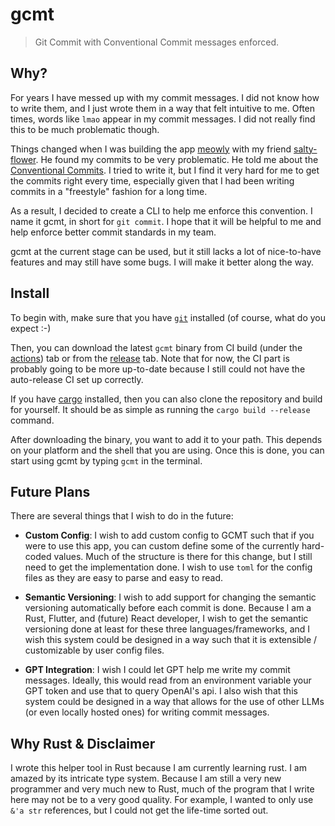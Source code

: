 # gcmt

> Git Commit with Conventional Commit messages enforced.

## Why?

For years I have messed up with my commit messages. I did not know how to write
them, and I just wrote them in a way that felt intuitive to me. Often times,
words like `lmao` appear in my commit messages. I did not really find this to
be much problematic though. 

Things changed when I was building the app [meowly](www.meowly.app) with my
friend [salty-flower](https://github.com/salty-flower). He found my commits to
be very problematic. He told me about the 
[Conventional Commits](https://www.conventionalcommits.org/en/v1.0.0/). I tried
to write it, but I find it very hard for me to get the commits right every
time, especially given that I had been writing commits in a "freestyle" fashion
for a long time.

As a result, I decided to create a CLI to help me enforce this convention. I
name it gcmt, in short for `git commit`. I hope that it will be helpful to me
and help enforce better commit standards in my team.

gcmt at the current stage can be used, but it still lacks a lot of nice-to-have
features and may still have some bugs. I will make it better along the way.

## Install

To begin with, make sure that you have [`git`](https://git-scm.com) installed
(of course, what do you expect :-)

Then, you can download the latest `gcmt` binary from CI build (under the
[actions](https://github.com/wxxedu/gcmt/actions)) tab or from the
[release](https://github.com/wxxedu/gcmt/releases) tab. Note that for now, the
CI part is probably going to be more up-to-date because I still could not have
the auto-release CI set up correctly.

If you have [cargo](https://github.com/rust-lang/cargo) installed, then you can
also clone the repository and build for yourself. It should be as simple as
running the `cargo build --release` command.

After downloading the binary, you want to add it to your path. This depends on
your platform and the shell that you are using. Once this is done, you can
start using gcmt by typing `gcmt` in the terminal.

## Future Plans

There are several things that I wish to do in the future:

- **Custom Config**: I wish to add custom config to GCMT such that if you were 
  to use this app, you can custom define some of the currently hard-coded 
  values. Much of the structure is there for this change, but I still need to 
  get the implementation done. I wish to use `toml` for the config files as 
  they are easy to parse and easy to read.

- **Semantic Versioning**: I wish to add support for changing the semantic
  versioning automatically before each commit is done. Because I am a Rust,
  Flutter, and (future) React developer, I wish to get the semantic versioning
  done at least for these three languages/frameworks, and I wish this system
  could be designed in a way such that it is extensible / customizable by user
  config files.

- **GPT Integration**: I wish I could let GPT help me write my commit messages.
  Ideally, this would read from an environment variable your GPT token and use
  that to query OpenAI's api. I also wish that this system could be designed 
  in a way that allows for the use of other LLMs (or even locally hosted ones) 
  for writing commit messages.

## Why Rust & Disclaimer

I wrote this helper tool in Rust because I am currently learning rust. I am
amazed by its intricate type system. Because I am still a very new programmer
and very much new to Rust, much of the program that I write here may not be to
a very good quality. For example, I wanted to only use `&'a str`
references, but I could not get the life-time sorted out. 

